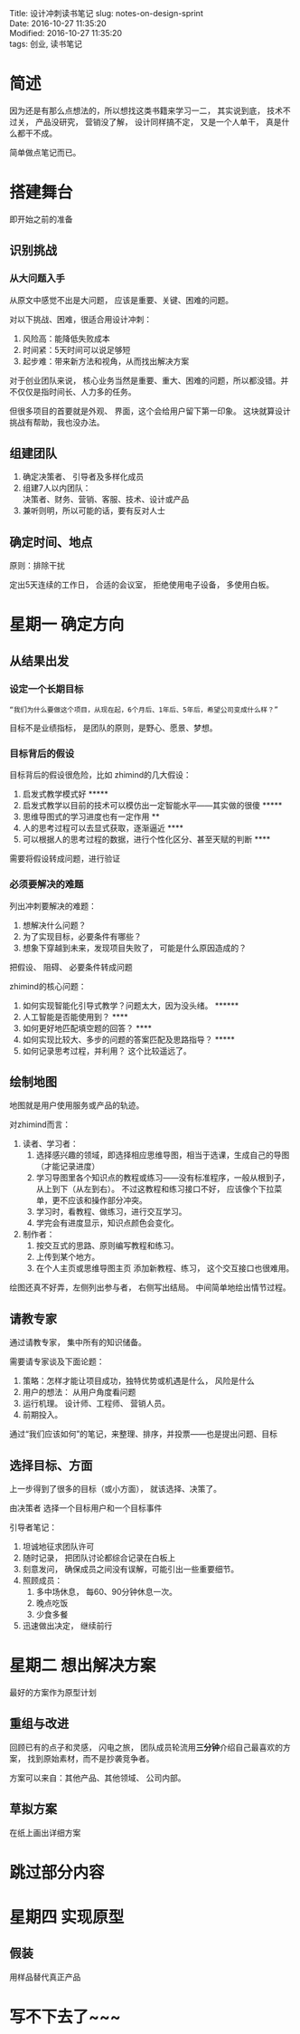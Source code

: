 Title: 设计冲刺读书笔记
slug: notes-on-design-sprint  
Date: 2016-10-27 11:35:20  
Modified: 2016-10-27 11:35:20  
tags: 创业, 读书笔记  


# 简述

因为还是有那么点想法的，所以想找这类书籍来学习一二， 其实说到底， 技术不过关， 产品没研究， 营销没了解， 设计同样搞不定， 又是一个人单干， 真是什么都干不成。

简单做点笔记而已。

# 搭建舞台

即开始之前的准备

## 识别挑战

### 从大问题入手

从原文中感觉不出是大问题， 应该是重要、关键、困难的问题。

对以下挑战、困难，很适合用设计冲刺：

1. 风险高：能降低失败成本 
2. 时间紧：5天时间可以说足够短
3. 起步难：带来新方法和视角，从而找出解决方案

对于创业团队来说， 核心业务当然是重要、重大、困难的问题，所以都没错。并不仅仅是指时间长、人力多的任务。

但很多项目的首要就是外观、 界面，这个会给用户留下第一印象。 这块就算设计挑战有帮助，我也没办法。

## 组建团队

1. 确定决策者、 引导者及多样化成员
2. 组建7人以内团队：    
    决策者、财务、营销、客服、技术、设计或产品
3. 兼听则明，所以可能的话，要有反对人士


## 确定时间、地点 

原则：排除干扰

定出5天连续的工作日， 合适的会议室， 拒绝使用电子设备， 多使用白板。

# 星期一 确定方向

## 从结果出发

### 设定一个长期目标

    “我们为什么要做这个项目，从现在起，6个月后、1年后、5年后，希望公司变成什么样？”
    
目标不是业绩指标， 是团队的原则，是野心、愿景、梦想。

### 目标背后的假设

目标背后的假设很危险，比如 zhimind的几大假设：

1. 启发式教学模式好 *****
2. 启发式教学以目前的技术可以模仿出一定智能水平——其实做的很傻 *****
3. 思维导图式的学习进度也有一定作用 **
4. 人的思考过程可以去显式获取，逐渐逼近 ****
5. 可以根据人的思考过程的数据，进行个性化区分、甚至天赋的判断 ****

需要将假设转成问题，进行验证

### 必须要解决的难题

列出冲刺要解决的难题：

1. 想解决什么问题？
2. 为了实现目标，必要条件有哪些？
3. 想象下穿越到未来，发现项目失败了， 可能是什么原因造成的？

把假设、 阻碍、 必要条件转成问题

zhimind的核心问题：

1. 如何实现智能化引导式教学？问题太大，因为没头绪。 ******
2. 人工智能是否能使用到？ ****
3. 如何更好地匹配填空题的回答？ ****
4. 如何实现比较大、多步的问题的答案匹配及思路指导？ *****
5. 如何记录思考过程，并利用？ 这个比较遥远了。

## 绘制地图

地图就是用户使用服务或产品的轨迹。

对zhimind而言：

1. 读者、学习者：   
    1. 选择感兴趣的领域，即选择相应思维导图，相当于选课，生成自己的导图（才能记录进度）
    2. 学习导图里各个知识点的教程或练习——没有标准程序，一般从根到子，从上到下（从左到右）。 不过这教程和练习接口不好， 应该像个下拉菜单，更不应该和操作部分冲突。
    3. 学习时，看教程、做练习，进行交互学习。
    4. 学完会有进度显示，知识点颜色会变化。
2. 制作者：
    1. 按交互式的思路、原则编写教程和练习。
    2. 上传到某个地方。
    3. 在个人主页或思维导图主页 添加新教程、练习， 这个交互接口也很难用。

绘图还真不好弄，左侧列出参与者， 右侧写出结局。 中间简单地绘出情节过程。

## 请教专家

通过请教专家， 集中所有的知识储备。

需要请专家谈及下面论题：

1. 策略：怎样才能让项目成功，独特优势或机遇是什么， 风险是什么
2. 用户的想法： 从用户角度看问题
3. 运行机理。 设计师、工程师、 营销人员。
4. 前期投入。

通过“我们应该如何”的笔记，来整理、排序，并投票——也是提出问题、目标

## 选择目标、方面

上一步得到了很多的目标（或小方面）， 就该选择、决策了。

由决策者 选择一个目标用户和一个目标事件

引导者笔记：

1. 坦诚地征求团队许可
2. 随时记录， 把团队讨论都综合记录在白板上
3. 刻意发问， 确保成员之间没有误解，可能引出一些重要细节。
4. 照顾成员：  
    1. 多中场休息， 每60、90分钟休息一次。
    2. 晚点吃饭
    3. 少食多餐
5. 迅速做出决定， 继续前行

# 星期二 想出解决方案

最好的方案作为原型计划

## 重组与改进

回顾已有的点子和灵感， 闪电之旅， 团队成员轮流用**三分钟**介绍自己最喜欢的方案， 找到原始素材，而不是抄袭竞争者。

方案可以来自：其他产品、其他领域、 公司内部。

## 草拟方案

在纸上画出详细方案

# 跳过部分内容

# 星期四 实现原型

## 假装

用样品替代真正产品


# 写不下去了~~~

